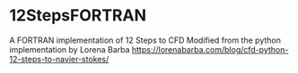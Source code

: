 # 12StepsFORTRAN
A FORTRAN implementation of 12 Steps to CFD
Modified from the python implementation by Lorena Barba
https://lorenabarba.com/blog/cfd-python-12-steps-to-navier-stokes/

